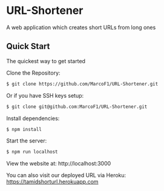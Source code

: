 # URL-Shortener
A web application which creates short URLs from long ones


## Quick Start
  The quickest way to get started 

  Clone the Repository:
```bash
$ git clone https://github.com/MarcoF1/URL-Shortener.git
```
  Or if you have SSH keys setup:
```bash
$ git clone git@github.com:MarcoF1/URL-Shortener.git
```

  Install dependencies:

```bash
$ npm install
```

  Start the server:

```bash
$ npm run localhost
```

View the website at: http://localhost:3000

You can also visit our deployed URL via Heroku: https://tamidshorturl.herokuapp.com
